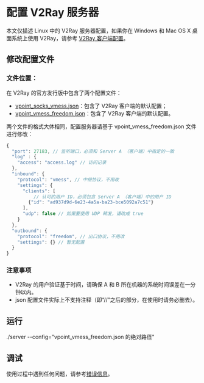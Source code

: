# 配置 V2Ray 服务器
本文仅描述 Linux 中的 V2Ray 服务器配置，如果你在 Windows 和 Mac OS X 桌面系统上使用 V2Ray，请参考 [V2Ray 客户端配置](#a=guide-zh-cn)。

## 修改配置文件
### 文件位置：
在 V2Ray 的官方发行版中包含了两个配置文件：
* [vpoint_socks_vmess.json](https://github.com/v2ray/v2ray-core/blob/master/release/config/vpoint_socks_vmess.json)：包含了 V2Ray 客户端的默认配置；
* [vpoint_vmess_freedom.json](https://github.com/v2ray/v2ray-core/blob/master/release/config/vpoint_socks_vmess.json)：包含了 V2Ray 客户端的默认配置。

两个文件的格式大体相同，配置服务器请基于 vpoint\_vmess\_freedom.json 文件进行修改：

```javascript
{
  "port": 27183, // 监听端口，必须和 Server A （客户端）中指定的一致
  "log" : {
    "access": "access.log" // 访问记录
  },
  "inbound": {
    "protocol": "vmess", // 中继协议，不用改
    "settings": {
      "clients": [
          // 认可的用户 ID，必须包含 Server A （客户端）中的用户 ID
        {"id": "ad937d9d-6e23-4a5a-ba23-bce5092a7c51"}
      ],
      "udp": false // 如果要使用 UDP 转发，请改成 true
    }
  },
  "outbound": {
    "protocol": "freedom", // 出口协议，不用改
    "settings": {} // 暂无配置
  }
}
```

### 注意事项
* V2Ray 的用户验证基于时间，请确保 A 和 B 所在机器的系统时间误差在一分钟以内。
* json 配置文件实际上不支持注释（即“//”之后的部分，在使用时请务必删去）。

## 运行

./server --config="vpoint_vmess_freedom.json 的绝对路径"

## 调试

使用过程中遇到任何问题，请参考[错误信息](#a=errors-zh-cn)。
